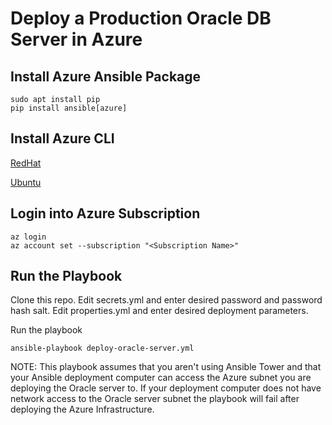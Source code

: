 # Deploy a Production Oracle DB Server in Azure

## Install Azure Ansible Package

``` 
sudo apt install pip
pip install ansible[azure]
``` 

## Install Azure CLI
[RedHat](https://docs.microsoft.com/en-us/cli/azure/install-azure-cli-yum?view=azure-cli-latest)

[Ubuntu](https://docs.microsoft.com/en-us/cli/azure/install-azure-cli-apt?view=azure-cli-latest)

## Login into Azure Subscription
```
az login
az account set --subscription "<Subscription Name>"
```
 
## Run the Playbook

Clone this repo.
Edit secrets.yml and enter desired password and password hash salt.
Edit properties.yml and enter desired deployment parameters.

Run the playbook
```
ansible-playbook deploy-oracle-server.yml
```

NOTE: This playbook assumes that you aren't using Ansible Tower and that your Ansible deployment computer can access the Azure subnet you are deploying the Oracle server to. If your deployment computer does not have network access to the Oracle server subnet the playbook will fail after deploying the Azure Infrastructure.
